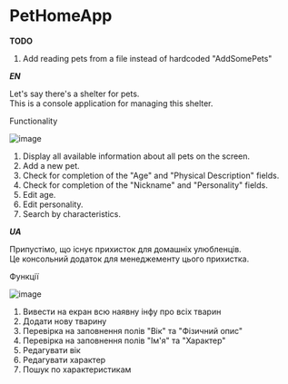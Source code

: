 # PetHomeApp

<b>TODO</b>
1) Add reading pets from a file instead of hardcoded "AddSomePets"

<em><b>EN</b></em>

Let's say there's a shelter for pets.<br>
This is a console application for managing this shelter.

Functionality

![image](https://github.com/polar1s505/PetHomeApp/assets/39673584/6e846753-4e07-4376-8a6a-70c8bc249a22)

1) Display all available information about all pets on the screen.
2) Add a new pet.
3) Check for completion of the "Age" and "Physical Description" fields.
4) Check for completion of the "Nickname" and "Personality" fields.
5) Edit age.
6) Edit personality.
7) Search by characteristics.

<em><b>UA</b></em>

Припустімо, що існує прихисток для домашніх улюбленців.<br>
Це консольний додаток для менеджементу цього прихистка.

Функції

![image](https://github.com/polar1s505/PetHomeApp/assets/39673584/920faaac-eec2-4ec3-b663-3af5ec489807)

1) Вивести на екран всю наявну інфу про всіх тварин
2) Додати нову тварину
3) Перевірка на заповнення полів "Вік" та "Фізичний опис"
4) Перевірка на заповнення полів "Ім'я" та "Характер"
5) Редагувати вік
6) Редагувати характер
7) Пошук по характеристикам

